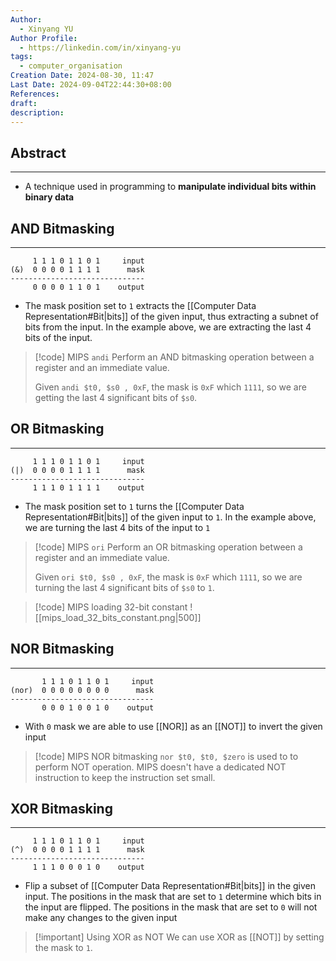 ```yaml
---
Author:
  - Xinyang YU
Author Profile:
  - https://linkedin.com/in/xinyang-yu
tags:
  - computer_organisation
Creation Date: 2024-08-30, 11:47
Last Date: 2024-09-04T22:44:30+08:00
References: 
draft: 
description: 
---
```

## Abstract
---
- A technique used in programming to **manipulate individual bits within binary data**


## AND Bitmasking
---

```
     1 1 1 0 1 1 0 1     input
(&)  0 0 0 0 1 1 1 1      mask
------------------------------
     0 0 0 0 1 1 0 1    output
```

- The mask position set to `1` extracts the [[Computer Data Representation#Bit|bits]] of the given input, thus extracting a subnet of bits from the input. In the example above, we are extracting the last 4 bits of the input.

>[!code] MIPS `andi`
> Perform an AND bitmasking operation between a register and an immediate value.
> 
> Given `andi $t0, $s0 , 0xF`, the mask is `0xF` which `1111`, so we are getting the last 4 significant bits of `$s0`.


## OR Bitmasking
---
```
     1 1 1 0 1 1 0 1     input
(|)  0 0 0 0 1 1 1 1      mask
------------------------------
     1 1 1 0 1 1 1 1    output
```

- The mask position set to `1` turns the [[Computer Data Representation#Bit|bits]] of the given input to `1`. In the example above, we are turning the last 4 bits of the input to `1`

>[!code] MIPS `ori`
> Perform an OR bitmasking operation between a register and an immediate value.
> 
> Given `ori $t0, $s0 , 0xF`, the mask is `0xF` which `1111`, so we are turning the last 4 significant bits of `$s0` to `1`.

>[!code] MIPS loading 32-bit constant
> ![[mips_load_32_bits_constant.png|500]]


## NOR Bitmasking
---
```
       1 1 1 0 1 1 0 1     input
(nor)  0 0 0 0 0 0 0 0      mask
--------------------------------
       0 0 0 1 0 0 1 0    output
```

- With `0` mask we are able to use [[NOR]] as an [[NOT]] to invert the given input

>[!code] MIPS NOR bitmasking
> `nor $t0, $t0, $zero` is used to to perform NOT operation. MIPS doesn't have a dedicated NOT instruction to keep the instruction set small.


## XOR Bitmasking
---
```
     1 1 1 0 1 1 0 1     input
(^)  0 0 0 0 1 1 1 1      mask
------------------------------
     1 1 1 0 0 0 1 0    output
```

- Flip a subset of [[Computer Data Representation#Bit|bits]] in the given input. The positions in the mask that are set to `1` determine which bits in the input are flipped. The positions in the mask that are set to `0` will not make any changes to the given input


>[!important] Using XOR as NOT
> We can use XOR as [[NOT]] by setting the mask to `1`.